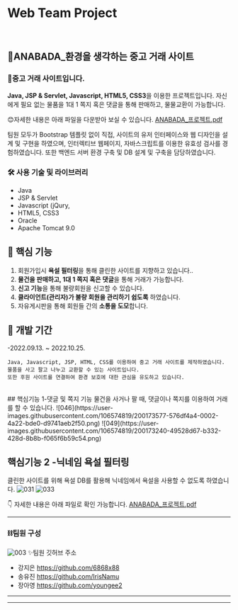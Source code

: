 
# Web Team Project
<br>

## 🌱ANABADA_환경을 생각하는 중고 거래 사이트

### 💸중고 거래 사이트입니다.

  **Java, JSP & Servlet, Javascript, HTML5, CSS3**을 이용한 프로젝트입니다. 
  자신에게 필요 없는 물품을 1대 1 쪽지 혹은 댓글을 통해 판매하고, 물물교환이 가능합니다.


😊자세한 내용은 아래 파일을 다운받아 보실 수 있습니다.
[ANABADA_프로젝트.pdf](https://github.com/IrisNamu/ANABADA/files/9945931/ANABADA_.pdf)


 팀원 모두가 Bootstrap 템플릿 없이 직접, 사이트의 유저 인터페이스와 웹 디자인을 설계 및 구현을 하였으며, 인터렉티브 웹페이지, 자바스크립트를 이용한 유효성 검사를 경험하였습니다. 또한  백엔드 서버 환경 구축 및 DB 설계 및 구축을 담당하였습니다.

### 🛠️ 사용 기술 및 라이브러리

- Java
- JSP & Servlet
- Javascript (jQury, 
-  HTML5, CSS3
- Oracle
- Apache Tomcat 9.0

## 📱 핵심 기능

1. 회원가입시 **욕설 필터링**을 통해 클린한 사이트를 지향하고 있습니다..
2.  **물건을 판매하고, 1대 1 쪽지 혹은 댓글**을 통해  거래가 가능합니다.
3. **신고 기능**을 통해 불량회원을 신고할 수 있습니다.
4. **클라이언트(관리자)가 불량 회원을 관리하기 쉽도록** 하였습니다. 
5. 자유게시판을 통해 회원들 간의 **소통을 도모**합니다.


## 📆 개발 기간
-2022.09.13. ~ 2022.10.25.

```
Java, Javascript, JSP, HTML, CSS를 이용하여 중고 거래 사이트를 제작하였습니다.
물품을 사고 팔고 나누고 교환할 수 있는 사이트입니다.
또한 후원 사이트를 연결하여 환경 보호에 대한 관심을 유도하고 있습니다.
```
<br>
## 핵심기능 1-댓글 및 쪽지 기능
물건을 사거나 팔 때, 댓글이나 쪽지를 이용하여 거래를 할 수 있습니다.
![046](https://user-images.githubusercontent.com/106574819/200173577-576df4a4-0002-4a22-bde0-d9741aeb2f50.png)
![049](https://user-images.githubusercontent.com/106574819/200173240-49528d67-b332-428d-8b8b-f065f6b59c54.png)

## 핵심기능 2 -닉네임 욕설 필터링
클린한 사이트를 위해 욕설 DB를 활용해 닉네임에서 욕설을 사용할 수 없도록 하였습니다.
![031](https://user-images.githubusercontent.com/106574819/200173543-0edaf029-8170-4253-9575-57f9b177c6cd.png)
![033](https://user-images.githubusercontent.com/106574819/200173219-4e9ce591-046a-4931-b629-20348c48a16a.png)


👇 자세한 내용은 아래 파일로 확인 가능합니다.
[ANABADA_프로젝트.pdf](https://github.com/IrisNamu/ANABADA/files/9945931/ANABADA_.pdf)


***

### ⛓️팀원 구성

![003](https://user-images.githubusercontent.com/106574819/200172958-324f80ef-5c39-4f2e-a442-a7159b833649.png)
✨팀원 깃허브 주소
- 강지은 https://github.com/6868x88
- 송유진 https://github.com/IrisNamu
- 장아영 https://github.com/youngee2

---

***
